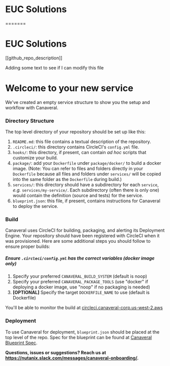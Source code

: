 
# EUC Solutions
=======


# EUC Solutions
[[github_repo_description]]

Adding some text to see if I can modify this file

# Welcome to your new service
We've created an empty service structure to show you the setup and workflow with Canaveral.

### Directory Structure
The top level directory of your repository should be set up like this:
  1. `README.md`: this file contains a textual description of the repository.
  2. `.circleci/`: this directory contains CircleCI's `config.yml` file.
  3. `hooks/`: this directory, if present, can contain *ad hoc* scripts that customize your build.
  4. `package/`:  add your `Dockerfile` under `package/docker/` to build a docker image.  (Note:  You can refer to files and folders directly in your `Dockerfile` because all files and folders under `services/` will be copied into the same folder as the `Dockerfile` during build.)
  5. `services/`: this directory should have a subdirectory for each `service`, *e.g.* `services/my-service/`.  Each subdirectory (often there is only one) would contain the definition (source and tests) for the service.
  6. `blueprint.json`: this file, if present, contains instructions for Canaveral to deploy the service.

### Build
Canaveral uses CircleCI for building, packaging, and alerting its Deployment Engine. Your repository should have been registered with CircleCI when it was provisioned.  Here are some additional steps you should follow to ensure proper builds:

##### Ensure `.circleci/config.yml` has the correct variables (docker image only)
  1. Specify your preferred `CANAVERAL_BUILD_SYSTEM` (default is noop)
  2. Specify your preferred `CANAVERAL_PACKAGE_TOOLS` (use "docker" if deploying a docker image, use "noop" if no packaging is needed)
  3. **[OPTIONAL]** Specify the target `DOCKERFILE_NAME` to use  (default is Dockerfile)

You'll be able to monitor the build at [circleci.canaveral-corp.us-west-2.aws](https://circleci.canaveral-corp.us-west-2.aws/)

### Deployment
To use Canaveral for deployment, `blueprint.json` should be placed at the top level of the repo.  Spec for the blueprint can be found at [Canaveral Blueprint Spec](https://confluence.eng.nutanix.com:8443/x/5kbdBQ).

__Questions, issues or suggestions? Reach us at https://nutanix.slack.com/messages/canaveral-onboarding/.__
